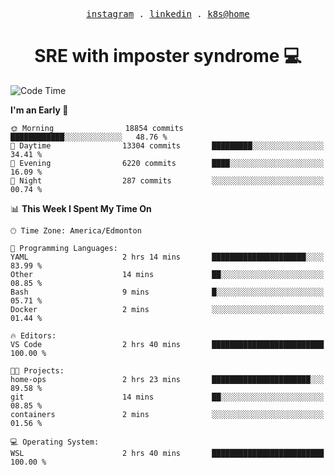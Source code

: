 <p align="center">
  <samp>
    <a href="https://www.instagram.com/lildrunkensmurf/">instagram</a> .
    <a href="https://www.linkedin.com/in/joryirving/">linkedin</a> .
    <a href="https://github.com/joryirving/home-ops">k8s@home</a>
  </samp>
</p>

<h1 align="center">
  SRE with imposter syndrome 💻
</h1>

<!--START_SECTION:waka-->
![Code Time](http://img.shields.io/badge/Code%20Time-176%20hrs%2054%20mins-blue)

**I'm an Early 🐤** 

```text
🌞 Morning                18854 commits       ████████████░░░░░░░░░░░░░   48.76 % 
🌆 Daytime                13304 commits       █████████░░░░░░░░░░░░░░░░   34.41 % 
🌃 Evening                6220 commits        ████░░░░░░░░░░░░░░░░░░░░░   16.09 % 
🌙 Night                  287 commits         ░░░░░░░░░░░░░░░░░░░░░░░░░   00.74 % 
```


📊 **This Week I Spent My Time On** 

```text
🕑︎ Time Zone: America/Edmonton

💬 Programming Languages: 
YAML                     2 hrs 14 mins       █████████████████████░░░░   83.99 % 
Other                    14 mins             ██░░░░░░░░░░░░░░░░░░░░░░░   08.85 % 
Bash                     9 mins              █░░░░░░░░░░░░░░░░░░░░░░░░   05.71 % 
Docker                   2 mins              ░░░░░░░░░░░░░░░░░░░░░░░░░   01.44 % 

🔥 Editors: 
VS Code                  2 hrs 40 mins       █████████████████████████   100.00 % 

🐱‍💻 Projects: 
home-ops                 2 hrs 23 mins       ██████████████████████░░░   89.58 % 
git                      14 mins             ██░░░░░░░░░░░░░░░░░░░░░░░   08.85 % 
containers               2 mins              ░░░░░░░░░░░░░░░░░░░░░░░░░   01.56 % 

💻 Operating System: 
WSL                      2 hrs 40 mins       █████████████████████████   100.00 % 
```


<!--END_SECTION:waka-->
